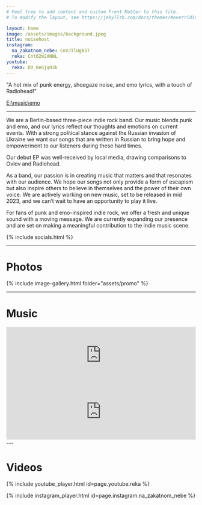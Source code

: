 ```yaml
---
# Feel free to add content and custom Front Matter to this file.
# To modify the layout, see https://jekyllrb.com/docs/themes/#overriding-theme-defaults

layout: home
image: /assets/images/background.jpeg
title: noisehost
instagram:
  na_zakatnom_nebe: CnVJTlUgB57
  reka: Cnt62m2ANNL
youtube:
  reka: DD_8eGjq03k
---
```


<div class="quote-container">
  <p class="quote">
    "A hot mix of punk energy, shoegaze noise, and emo lyrics, with a touch of Radiohead!"
  </p>
  <a class="author" href="https://open.spotify.com/user/w1he2s1iek4l2pwf28bdsbz5v"> 
    E:\music\emo
  </a>
</div>

---

We are a Berlin-based three-piece indie rock band. Our music blends punk and emo, and our lyrics reflect our thoughts and emotions on current events. With a strong political stance against the Russian invasion of Ukraine we want our songs that are written in Russian to bring hope and empowerment to our listeners during these hard times.

Our debut EP was well-received by local media, drawing comparisons to Ovlov and Radiohead.

As a band, our passion is in creating music that matters and that resonates with our audience. We hope our songs not only provide a form of escapism but also inspire others to believe in themselves and the power of their own voice. We are actively working on new music, set to be released in mid 2023, and we can’t wait to have an opportunity to play it live.

For fans of punk and emo-inspired indie rock, we offer a fresh and unique sound with a moving message. We are currently expanding our presence and are set on making a meaningful contribution to the indie music scene.


{% include socials.html %}

---

# Photos

{% include image-gallery.html folder="assets/promo" %}

---

# Music

<div width="fit-content">
<iframe 
  style="border: 0; width: 100%;" 
  src="https://bandcamp.com/EmbeddedPlayer/album=464641135/size=large/bgcol=ffffff/linkcol=0687f5/tracklist=false/artwork=small/transparent=true/" seamless>
  <a href="https://noisehost.bandcamp.com/album/-">пена by noisehost</a>
</iframe>
<iframe 
  style="border: 0; width: 100%;" 
  src="https://bandcamp.com/EmbeddedPlayer/track=3080292966/size=large/bgcol=ffffff/linkcol=0687f5/tracklist=false/artwork=small/transparent=true/" seamless>
  <a href="https://noisehost.bandcamp.com/track/--5">река by noisehost</a>
</iframe>
</div>
---

# Videos

{% include youtube_player.html id=page.youtube.reka %}

{% include instagram_player.html id=page.instagram.na_zakatnom_nebe %}
